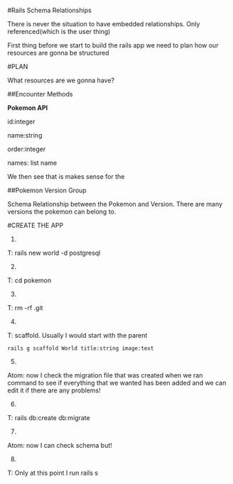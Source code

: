 #Rails Schema Relationships

There is never the situation to have embedded relationships. Only referenced(which is the user thing)

First thing before we start to build the rails app we need to plan how our resources are gonna be structured

#PLAN

What resources are we gonna have?

##Encounter Methods

**Pokemon API** 

id:integer 

name:string 

order:integer 

names: list name

We then see that is makes sense for the 



##Pokemon Version Group


Schema Relationship between the Pokemon and Version. There are many versions the pokemon can belong to. 

#CREATE THE APP

1) 

T: rails new world -d postgresql

2) 

T: cd pokemon

3) 

T: rm -rf .git

4) 

T: scaffold. Usually I would start with the parent
	
`rails g scaffold World title:string image:text`

5) 

Atom: now I check the migration file that was created when we ran command to see if everything that we wanted has been added and we can edit it if there are any problems!

6) 

T: rails db:create db:migrate

7) 

Atom: now I can check schema but!

8) 

T: Only at this point I run rails s

 




